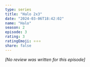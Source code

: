 ```yaml
---
type: series
title: "Halo 2x3"
date: "2024-03-06T18:42:02"
name: "Halo"
season: 2
episode: 3
rating: 3
ratingEmoji: ⭐️⭐️⭐️
share: false
---
```


_[No review was written for this episode]_
